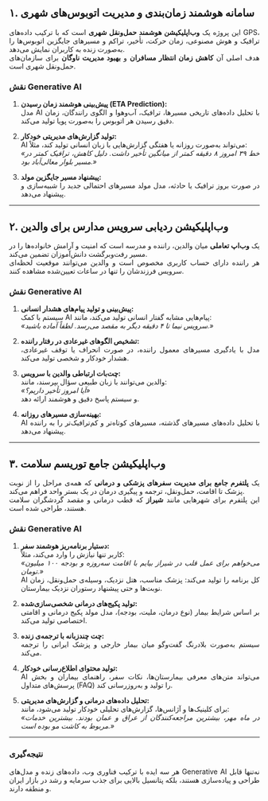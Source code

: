 <div align="justify">

## ۱. سامانه هوشمند زمان‌بندی و مدیریت اتوبوس‌های شهری

این پروژه یک **وب‌اپلیکیشن هوشمند حمل‌ونقل شهری** است که با ترکیب داده‌های GPS، ترافیک و هوش مصنوعی، زمان حرکت، تأخیر، تراکم و مسیرهای جایگزین اتوبوس‌ها را به‌صورت زنده به کاربران نمایش می‌دهد.  
هدف اصلی آن **کاهش زمان انتظار مسافران** و **بهبود مدیریت ناوگان** برای سازمان‌های حمل‌ونقل شهری است.

### نقش Generative AI

1. **پیش‌بینی هوشمند زمان رسیدن (ETA Prediction):**  
   مدل AI با تحلیل داده‌های تاریخی مسیرها، ترافیک، آب‌وهوا و الگوی رانندگان، زمان دقیق رسیدن هر اتوبوس را به‌صورت پویا تولید می‌کند.

2. **تولید گزارش‌های مدیریتی خودکار:**  
   AI می‌تواند به‌صورت روزانه یا هفتگی گزارش‌هایی با زبان انسانی تولید کند، مثلاً:  
   _«خط ۳۹ امروز ۸ دقیقه کمتر از میانگین تأخیر داشت. دلیل کاهش، ترافیک کمتر در مسیر بلوار معالی‌آباد بود.»_

3. **پیشنهاد مسیر جایگزین مولد:**  
   در صورت بروز ترافیک یا حادثه، مدل مولد مسیرهای احتمالی جدید را شبیه‌سازی و پیشنهاد می‌دهد.

---

## ۲. وب‌اپلیکیشن ردیابی سرویس مدارس برای والدین

یک **وب‌اپ تعاملی** میان والدین، راننده و مدرسه است که امنیت و آرامش خانواده‌ها را در مسیر رفت‌وبرگشت دانش‌آموزان تضمین می‌کند.  
هر راننده دارای حساب کاربری مخصوص است و والدین می‌توانند موقعیت لحظه‌ای سرویس فرزندشان را تنها در ساعات تعیین‌شده مشاهده کنند.

### نقش Generative AI

1. **پیش‌بینی و تولید پیام‌های هشدار انسانی:**  
   سیستم با کمک AI پیام‌هایی مشابه گفتار انسانی تولید می‌کند، مانند:  
   _«سرویس نیما تا ۴ دقیقه دیگر به مقصد می‌رسد. لطفاً آماده باشید.»_

2. **تشخیص الگوهای غیرعادی در رفتار راننده:**  
   مدل با یادگیری مسیرهای معمول راننده، در صورت انحراف یا توقف غیرعادی، هشدار خودکار و شخصی تولید می‌کند.

3. **چت‌بات ارتباطی والدین با سرویس:**  
   والدین می‌توانند با زبان طبیعی سؤال بپرسند، مانند:  
   _«آیا امروز تأخیر داریم؟»_  
   و سیستم پاسخ دقیق و هوشمند ارائه دهد.

4. **بهینه‌سازی مسیرهای روزانه:**  
   AI با تحلیل داده‌های مسیرهای گذشته، مسیرهای کوتاه‌تر و کم‌ترافیک‌تر را به راننده پیشنهاد می‌دهد.

---

## ۳. وب‌اپلیکیشن جامع توریسم سلامت

یک **پلتفرم جامع برای مدیریت سفرهای پزشکی و درمانی** که همه‌ی مراحل را از نوبت پزشک تا اقامت، حمل‌ونقل، ترجمه و پیگیری درمان در یک بستر واحد فراهم می‌کند.  
این پلتفرم برای شهرهایی مانند **شیراز** که قطب درمانی و مقصد گردشگران سلامت هستند، طراحی شده است.

### نقش Generative AI

1. **دستیار برنامه‌ریز هوشمند سفر:**  
   کاربر تنها نیازش را وارد می‌کند، مثلاً:  
   _«می‌خواهم برای عمل قلب در شیراز بیایم با اقامت سه‌روزه و بودجه ۱۰۰ میلیون تومان.»_  
   AI کل برنامه را تولید می‌کند: پزشک مناسب، هتل نزدیک، وسیله‌ی حمل‌ونقل، زمان نوبت‌ها و حتی پیشنهاد رستوران نزدیک بیمارستان.

2. **تولید پکیج‌های درمانی شخصی‌سازی‌شده:**  
   بر اساس شرایط بیمار (نوع درمان، ملیت، بودجه)، مدل مولد پکیج درمانی و اقامتی اختصاصی تولید می‌کند.

3. **چت چندزبانه با ترجمه‌ی زنده:**  
   سیستم به‌صورت بلادرنگ گفت‌وگو میان بیمار خارجی و پزشک ایرانی را ترجمه می‌کند.

4. **تولید محتوای اطلاع‌رسانی خودکار:**  
   AI می‌تواند متن‌های معرفی بیمارستان‌ها، نکات سفر، راهنمای بیماران و بخش پرسش‌های متداول (FAQ) را تولید و به‌روزرسانی کند.

5. **تحلیل داده‌های درمانی و گزارش‌های مدیریتی:**  
   برای کلینیک‌ها و آژانس‌ها، گزارش‌های تحلیلی خودکار تولید می‌شود، مانند:  
   _«در ماه مهر، بیشترین مراجعه‌کنندگان از عراق و عمان بودند. بیشترین خدمات مربوط به کاشت مو بوده است.»_

---

### نتیجه‌گیری

هر سه ایده با ترکیب فناوری وب، داده‌های زنده و مدل‌های Generative AI نه‌تنها قابل طراحی و پیاده‌سازی هستند، بلکه پتانسیل بالایی برای جذب سرمایه و رشد در بازار ایران و منطقه دارند.

</div>
